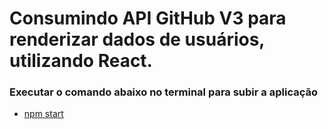 # Consumindo API GitHub V3 para renderizar dados de usuários, utilizando React.

### Executar o comando abaixo no terminal para subir a aplicação

- [npm start](#npm-start)
